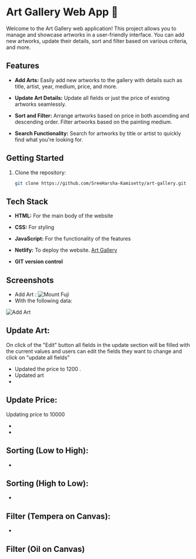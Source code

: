 # Art Gallery Web App 🎨

Welcome to the Art Gallery web application! This project allows you to manage and showcase artworks in a user-friendly interface. You can add new artworks, update their details, sort and filter based on various criteria, and more.

## Features

- **Add Arts:** Easily add new artworks to the gallery with details such as title, artist, year, medium, price, and more.

- **Update Art Details:** Update all fields or just the price of existing artworks seamlessly.

- **Sort and Filter:** Arrange artworks based on price in both ascending and descending order. Filter artworks based on the painting medium.

- **Search Functionality:** Search for artworks by title or artist to quickly find what you're looking for.

## Getting Started

1. Clone the repository:

   ```bash
   git clone https://github.com/SreeHarsha-Kamisetty/art-gallery.git

## Tech Stack 
- **HTML:** For the main body of the website
- **CSS:** For styling 
- **JavaScript:** For the functionality of the features 
- **Netlify:** To deploy the website. <a href="https://art-gallery-123.netlify.app/" target="_blank" rel="noopener noreferrer" >Art Gallery</a>

- **GIT version control**
## Screenshots
- Add Art :
     <img src="https://github.com/SreeHarsha-Kamisetty/Art-Gallery/assets/146928943/ff5dfb30-58f3-4a2b-b0bc-02a689cf03b5" alt="Mount Fuji">
- With the following data:
<img src="https://github.com/SreeHarsha-Kamisetty/Art-Gallery/assets/146928943/0666f02b-c34d-4283-a0a2-c97121aef300" alt="Add Art">
<img src="https://github.com/SreeHarsha-Kamisetty/Art-Gallery/assets/146928943/a7daca26-86e3-4042-bd89-07aab84bde11" alt="">

## Update Art:
  On click of the "Edit" button all fields in the update section will be filled with the current values and users can edit the fields they want to change and click on "update all fields"
   <img src="https://github.com/SreeHarsha-Kamisetty/Art-Gallery/assets/146928943/e7f744ac-1da8-42fb-82ee-983bd8b9c849" alt="">
  - Updated the price to 1200 . 
  - Updated art
- <img src="https://github.com/SreeHarsha-Kamisetty/Art-Gallery/assets/146928943/d05e5447-af99-4408-ab0b-849c2c6dac54" alt="">
## Update Price:
Updating price to 10000
- <img src="https://github.com/SreeHarsha-Kamisetty/Art-Gallery/assets/146928943/fed2d46e-d135-4288-8fb5-305850207572" alt="">
- <img src="https://github.com/SreeHarsha-Kamisetty/Art-Gallery/assets/146928943/24e5b3aa-297d-4c59-a730-3482dd03b618" alt="">
## Sorting (Low to High):
- <img src="https://github.com/SreeHarsha-Kamisetty/Art-Gallery/assets/146928943/6c184f35-1cd1-47ef-b5d7-9c287387e1d1" alt="">
## Sorting (High to Low):
- <img src="https://github.com/SreeHarsha-Kamisetty/Art-Gallery/assets/146928943/38e3dc2c-7696-4c04-a3f3-6a52fa79790b" alt="">
## Filter (Tempera on Canvas):
  - <img src="https://github.com/SreeHarsha-Kamisetty/Art-Gallery/assets/146928943/5f55cabe-999d-4935-b083-5b089334e37a" alt="">
## Filter (Oil on Canvas)
  <img src="https://github.com/SreeHarsha-Kamisetty/Art-Gallery/assets/146928943/69872d98-f213-4faf-83c3-fd3c2232c350" alt="">
